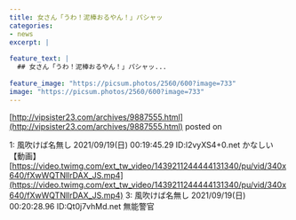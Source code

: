 ```yaml
---
title: 女さん「うわ！泥棒おるやん！」パシャッ
categories:
- news
excerpt: |
  
feature_text: |
  ## 女さん「うわ！泥棒おるやん！」パシャッ...
  
feature_image: "https://picsum.photos/2560/600?image=733"
image: "https://picsum.photos/2560/600?image=733"
---
```


[http://vipsister23.com/archives/9887555.html](http://vipsister23.com/archives/9887555.html)
posted on 

<!--more-->

1: 風吹けば名無し 2021/09/19(日) 00:19:45.29 ID:l2vyXS4+0.net かなしい 【動画】 [https://video.twimg.com/ext_tw_video/1439211244444131340/pu/vid/340x640/fXwWQTNllrDAX_JS.mp4](https://video.twimg.com/ext_tw_video/1439211244444131340/pu/vid/340x640/fXwWQTNllrDAX_JS.mp4) 3: 風吹けば名無し 2021/09/19(日) 00:20:28.96 ID:Qt0j7vhMd.net 無能警官
